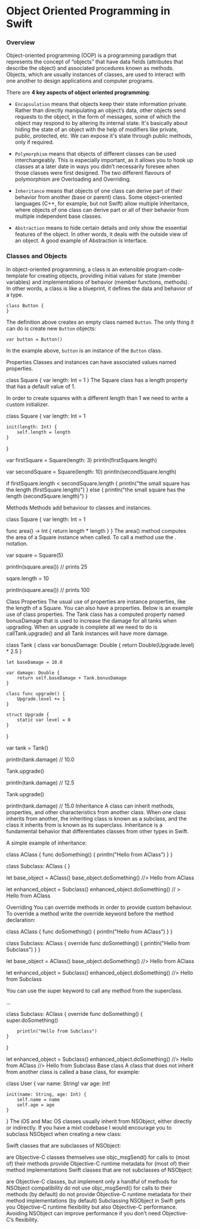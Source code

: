# Object Oriented Programming in Swift

### Overview

Object-oriented programming (OOP) is a programming paradigm that represents the concept of “objects” that have data fields (attributes that describe the object) and associated procedures known as methods. Objects, which are usually instances of classes, are used to interact with one another to design applications and computer programs.

There are **4 key aspects of object oriented programming**:

- `Encapsulation` means that objects keep their state information private. Rather than directly manipulating an object’s data, other objects send requests to the object, in the form of messages, some of which the object may respond to by altering its internal state. It's basically about hiding the state of an object with the help of modifiers like private, public, protected, etc. We can expose it's state through public methods, only if required.

- `Polymorphism` means that objects of different classes can be used interchangeably. This is especially important, as it allows you to hook up classes at a later date in ways you didn’t necessarily foresee when those classes were first designed. The two different flavours of polymorphism are Overloading and Overriding.

- `Inheritance` means that objects of one class can derive part of their behavior from another (base or parent) class. Some object-oriented languages (C++, for example, but not Swift) allow multiple inheritance, where objects of one class can derive part or all of their behavior from multiple independent base classes.

- `Abstraction` means to hide certain details and only show the essential features of the object. In other words, it deals with the outside view of an object. A good example of Abstraction is interface.

### Classes and Objects

In object-oriented programming, a class is an extensible program-code-template for creating objects, providing initial values for state (member variables) and implementations of behavior (member functions, methods). In other words, a class is like a blueprint, it defines the data and behavior of a type.

```
class Button {
}
```

The definition above creates an empty class named `Button`. The only thing it can do is create new `Button` objects:

```
var button = Button()
```

In the example above, `button` is an instance of the `Button` class.

Properties
Classes and instances can have associated values named properties.

class Square {
    var length: Int = 1
}
The Square class has a length property that has a default value of 1.

In order to create squares with a different length than 1 we need to write a custom initializer.

class Square {
    var length: Int = 1

    init(length: Int) {
        self.length = length
    }
}

var firstSquare = Square(length: 3)
println(firstSquare.length)

var secondSquare = Square(length: 10)
println(secondSquare.length)

if firstSquare.length < secondSquare.length {
    println("the small square has the length \(firstSquare.length)")
} else {
    println("the small square has the length \(secondSquare.length)")
}

Methods
Methods add behaviour to classes and instances.

class Square {
  var length: Int = 1


  func area() -> Int {
    return length * length
  }
}
The area() method computes the area of a Square instance when called. To call a method use the . notation.

var square = Square(5)

println(square.area()) // prints 25

sqare.length = 10

println(square.area()) // prints 100

Class Properties
The usual use of properties are instance properties, like the length of a Square. You can also have a properties. Below is an example use of class properties. The Tank class has a computed property named bonusDamage that is used to increase the damage for all tanks when upgrading. When an upgrade is complete all we need to do is callTank.upgrade() and all Tank instances will have more damage.

class Tank {
    class var bonusDamage: Double {
        return Double(Upgrade.level) * 2.5
    }

    let baseDamage = 10.0

    var damage: Double {
        return self.baseDamage + Tank.bonusDamage
    }

    class func upgrade() {
        Upgrade.level += 1
    }

    struct Upgrade {
        static var level = 0
    }
}

var tank = Tank()

println(tank.damage)
// 10.0

Tank.upgrade()

println(tank.damage)
// 12.5

Tank.upgrade()

println(tank.damage)
// 15.0
Inheritance
A class can inherit methods, properties, and other characteristics from another class. When one class inherits from another, the inheriting class is known as a subclass, and the class it inherits from is known as its superclass. Inheritance is a fundamental behavior that differentiates classes from other types in Swift.

A simple example of inheritance:

class AClass {
    func doSomething() {
        println("Hello from AClass")
    }
}

class Subclass: AClass  {
}

let base_object = AClass()
base_object.doSomething()
//> Hello from AClass


let enhanced_object = Subclass()
enhanced_object.doSomething()
// > Hello from AClass

Overriding
You can override methods in order to provide custom behaviour. To override a method write the override keyword before the method declaration:

class AClass {
    func doSomething() {
        println("Hello from AClass")
    }
}

class Subclass: AClass  {
    override func doSomething() {
        println("Hello from Subclass")
    }
}

let base_object = AClass()
base_object.doSomething()
//> Hello from AClass


let enhanced_object = Subclass()
enhanced_object.doSomething()
//> Hello from Subclass

You can use the super keyword to call any method from the superclass.

...

class Subclass: AClass  {
    override func doSomething() {
        super.doSomething()

        println("Hello from Subclass")
    }
}

let enhanced_object = Subclass()
enhanced_object.doSomething()
//> Hello from AClass
//> Hello from Subclass
Base class
A class that does not inherit from another class is called a base class, for example:

class User {
    var name: String!
    var age: Int!

    init(name: String, age: Int) {
        self.name = name
        self.age = age
    }
}
The iOS and Mac OS classes usually inherit from NSObject, either directly or indirectly. If you have a mixt codebase I would encourage you to subclass NSObject when creating a new class:

Swift classes that are subclasses of NSObject:

are Objective-C classes themselves
use objc_msgSend() for calls to (most of) their methods
provide Objective-C runtime metadata for (most of) their method implementations
Swift classes that are not subclasses of NSObject:

are Objective-C classes, but implement only a handful of methods for NSObject compatibility
do not use objc_msgSend() for calls to their methods (by default)
do not provide Objective-C runtime metadata for their method implementations (by default)
Subclassing NSObject in Swift gets you Objective-C runtime flexibility but also Objective-C performance. Avoiding NSObject can improve performance if you don’t need Objective-C’s flexibility.